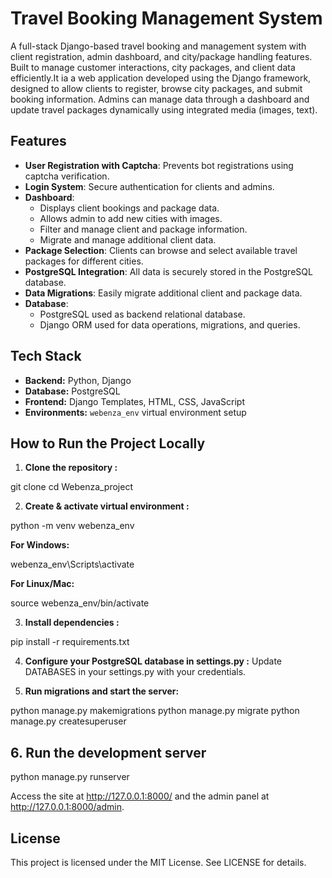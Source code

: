 # Travel Booking Management System

A full-stack Django-based travel booking and management system with client registration, admin dashboard, and city/package handling features. Built to manage customer interactions, city packages, and client data efficiently.It ia a web application developed using the Django framework, designed to allow clients to register, browse city packages, and submit booking information. Admins can manage data through a dashboard and update travel packages dynamically using integrated media (images, text).



## Features

- **User Registration with Captcha**: Prevents bot registrations using captcha verification.
- **Login System**: Secure authentication for clients and admins.
- **Dashboard**: 
  - Displays client bookings and package data.  
  - Allows admin to add new cities with images.  
  - Filter and manage client and package information.  
  - Migrate and manage additional client data.
- **Package Selection**: Clients can browse and select available travel packages for different cities.
- **PostgreSQL Integration**: All data is securely stored in the PostgreSQL database.
- **Data Migrations**: Easily migrate additional client and package data.
- **Database**:
  - PostgreSQL used as backend relational database. 
  - Django ORM used for data operations, migrations, and queries.

## Tech Stack

- **Backend:** Python, Django  
- **Database:** PostgreSQL  
- **Frontend:** Django Templates, HTML, CSS, JavaScript
- **Environments:** `webenza_env` virtual environment setup


## How to Run the Project Locally

1. **Clone the repository :**

git clone <your-repo-url>
cd Webenza_project

2. **Create & activate virtual environment :**

python -m venv webenza_env

**For Windows:**

webenza_env\Scripts\activate


**For Linux/Mac:**

source webenza_env/bin/activate

3. **Install dependencies :**

pip install -r requirements.txt

4. **Configure your PostgreSQL database in settings.py :**
Update DATABASES in your settings.py with your credentials.

5. **Run migrations and start the server:**

python manage.py makemigrations
python manage.py migrate
python manage.py createsuperuser

## 6. Run the development server

python manage.py runserver

Access the site at http://127.0.0.1:8000/ and the admin panel at http://127.0.0.1:8000/admin.

## License
This project is licensed under the MIT License. See LICENSE for details.

